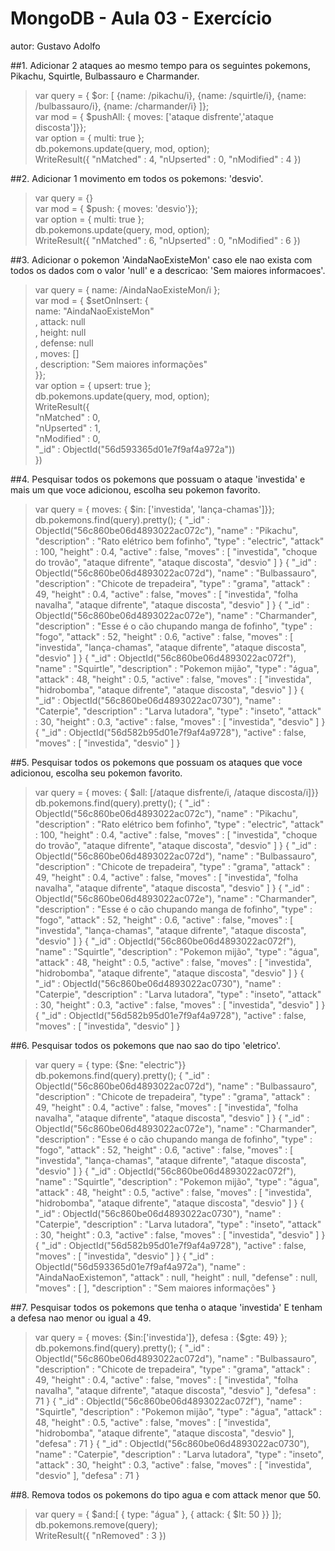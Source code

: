 # MongoDB - Aula 03 - Exercício
autor: Gustavo Adolfo

##1. Adicionar 2 ataques ao mesmo tempo para os seguintes pokemons, Pikachu, Squirtle, Bulbassauro e Charmander.

> var query = { $or: [ {name: /pikachu/i}, {name: /squirtle/i}, {name: /bulbassauro/i}, {name: /charmander/i} ]};  
> var mod = { $pushAll: { moves: ['ataque disfrente','ataque discosta']}};  
> var option = { multi: true };  
> db.pokemons.update(query, mod, option);  
WriteResult({ "nMatched" : 4, "nUpserted" : 0, "nModified" : 4 })  

##2. Adicionar 1 movimento em todos os pokemons: 'desvio'.

> var query = {}  
> var mod = { $push: { moves: 'desvio'}};  
> var option = { multi: true };  
> db.pokemons.update(query, mod, option);  
WriteResult({ "nMatched" : 6, "nUpserted" : 0, "nModified" : 6 })  

##3. Adicionar o pokemon 'AindaNaoExisteMon' caso ele nao exista com todos os dados com o valor 'null' e a descricao: 'Sem maiores informacoes'.

> var query = { name: /AindaNaoExisteMon/i };  
> var mod = { $setOnInsert: {  
    name: "AindaNaoExisteMon"  
  , attack: null  
  , height: null  
  , defense: null  
  , moves: []  
  , description: "Sem maiores informações"  
}};    
> var option = { upsert: true };  
> db.pokemons.update(query, mod, option);  
WriteResult({  
    "nMatched" : 0,  
    "nUpserted" : 1,  
    "nModified" : 0,  
    "_id" : ObjectId("56d593365d01e7f9af4a972a"))  
})

##4. Pesquisar todos os pokemons que possuam o ataque 'investida' e mais um que voce adicionou, escolha seu pokemon favorito.

> var query = { moves: { $in: ['investida', 'lança-chamas']}};  
> db.pokemons.find(query).pretty();
{
        "_id" : ObjectId("56c860be06d4893022ac072c"),
        "name" : "Pikachu",
        "description" : "Rato elétrico bem fofinho",
        "type" : "electric",
        "attack" : 100,
        "height" : 0.4,
        "active" : false,
        "moves" : [
                "investida",
                "choque do trovão",
                "ataque difrente",
                "ataque discosta",
                "desvio"
        ]
}
{
        "_id" : ObjectId("56c860be06d4893022ac072d"),
        "name" : "Bulbassauro",
        "description" : "Chicote de trepadeira",
        "type" : "grama",
        "attack" : 49,
        "height" : 0.4,
        "active" : false,
        "moves" : [
                "investida",
                "folha navalha",
                "ataque difrente",
                "ataque discosta",
                "desvio"
        ]
}
{
        "_id" : ObjectId("56c860be06d4893022ac072e"),
        "name" : "Charmander",
        "description" : "Esse é o cão chupando manga de fofinho",
        "type" : "fogo",
        "attack" : 52,
        "height" : 0.6,
        "active" : false,
        "moves" : [
                "investida",
                "lança-chamas",
                "ataque difrente",
                "ataque discosta",
                "desvio"
        ]
}
{
        "_id" : ObjectId("56c860be06d4893022ac072f"),
        "name" : "Squirtle",
        "description" : "Pokemon mijão",
        "type" : "água",
        "attack" : 48,
        "height" : 0.5,
        "active" : false,
        "moves" : [
                "investida",
                "hidrobomba",
                "ataque difrente",
                "ataque discosta",
                "desvio"
        ]
}
{
        "_id" : ObjectId("56c860be06d4893022ac0730"),
        "name" : "Caterpie",
        "description" : "Larva lutadora",
        "type" : "inseto",
        "attack" : 30,
        "height" : 0.3,
        "active" : false,
        "moves" : [
                "investida",
                "desvio"
        ]
}
{
        "_id" : ObjectId("56d582b95d01e7f9af4a9728"),
        "active" : false,
        "moves" : [
                "investida",
                "desvio"
        ]
}

##5. Pesquisar todos os pokemons que possuam os ataques que voce adicionou, escolha seu pokemon favorito.

> var query = { moves: { $all: [/ataque disfrente/i, /ataque discosta/i]}}
> db.pokemons.find(query).pretty();
{
        "_id" : ObjectId("56c860be06d4893022ac072c"),
        "name" : "Pikachu",
        "description" : "Rato elétrico bem fofinho",
        "type" : "electric",
        "attack" : 100,
        "height" : 0.4,
        "active" : false,
        "moves" : [
                "investida",
                "choque do trovão",
                "ataque difrente",
                "ataque discosta",
                "desvio"
        ]
}
{
        "_id" : ObjectId("56c860be06d4893022ac072d"),
        "name" : "Bulbassauro",
        "description" : "Chicote de trepadeira",
        "type" : "grama",
        "attack" : 49,
        "height" : 0.4,
        "active" : false,
        "moves" : [
                "investida",
                "folha navalha",
                "ataque difrente",
                "ataque discosta",
                "desvio"
        ]
}
{
        "_id" : ObjectId("56c860be06d4893022ac072e"),
        "name" : "Charmander",
        "description" : "Esse é o cão chupando manga de fofinho",
        "type" : "fogo",
        "attack" : 52,
        "height" : 0.6,
        "active" : false,
        "moves" : [
                "investida",
                "lança-chamas",
                "ataque difrente",
                "ataque discosta",
                "desvio"
        ]
}
{
        "_id" : ObjectId("56c860be06d4893022ac072f"),
        "name" : "Squirtle",
        "description" : "Pokemon mijão",
        "type" : "água",
        "attack" : 48,
        "height" : 0.5,
        "active" : false,
        "moves" : [
                "investida",
                "hidrobomba",
                "ataque difrente",
                "ataque discosta",
                "desvio"
        ]
}
{
        "_id" : ObjectId("56c860be06d4893022ac0730"),
        "name" : "Caterpie",
        "description" : "Larva lutadora",
        "type" : "inseto",
        "attack" : 30,
        "height" : 0.3,
        "active" : false,
        "moves" : [
                "investida",
                "desvio"
        ]
}
{
        "_id" : ObjectId("56d582b95d01e7f9af4a9728"),
        "active" : false,
        "moves" : [
                "investida",
                "desvio"
        ]
}

##6. Pesquisar todos os pokemons que nao sao do tipo 'eletrico'.

> var query = { type: {$ne: "electric"}}  
> db.pokemons.find(query).pretty();
{
        "_id" : ObjectId("56c860be06d4893022ac072d"),
        "name" : "Bulbassauro",
        "description" : "Chicote de trepadeira",
        "type" : "grama",
        "attack" : 49,
        "height" : 0.4,
        "active" : false,
        "moves" : [
                "investida",
                "folha navalha",
                "ataque difrente",
                "ataque discosta",
                "desvio"
        ]
}
{
        "_id" : ObjectId("56c860be06d4893022ac072e"),
        "name" : "Charmander",
        "description" : "Esse é o cão chupando manga de fofinho",
        "type" : "fogo",
        "attack" : 52,
        "height" : 0.6,
        "active" : false,
        "moves" : [
                "investida",
                "lança-chamas",
                "ataque difrente",
                "ataque discosta",
                "desvio"
        ]
}
{
        "_id" : ObjectId("56c860be06d4893022ac072f"),
        "name" : "Squirtle",
        "description" : "Pokemon mijão",
        "type" : "água",
        "attack" : 48,
        "height" : 0.5,
        "active" : false,
        "moves" : [
                "investida",
                "hidrobomba",
                "ataque difrente",
                "ataque discosta",
                "desvio"
        ]
}
{
        "_id" : ObjectId("56c860be06d4893022ac0730"),
        "name" : "Caterpie",
        "description" : "Larva lutadora",
        "type" : "inseto",
        "attack" : 30,
        "height" : 0.3,
        "active" : false,
        "moves" : [
                "investida",
                "desvio"
        ]
}
{
        "_id" : ObjectId("56d582b95d01e7f9af4a9728"),
        "active" : false,
        "moves" : [
                "investida",
                "desvio"
        ]
}
{
        "_id" : ObjectId("56d593365d01e7f9af4a972a"),
        "name" : "AindaNaoExistemon",
        "attack" : null,
        "height" : null,
        "defense" : null,
        "moves" : [ ],
        "description" : "Sem maiores informações"
}

##7. Pesquisar todos os pokemons que tenha o ataque 'investida' E tenham a defesa nao menor ou igual a  49.

> var query = { moves: {$in:['investida']}, defesa : {$gte: 49} };
> db.pokemons.find(query).pretty();
{
        "_id" : ObjectId("56c860be06d4893022ac072d"),
        "name" : "Bulbassauro",
        "description" : "Chicote de trepadeira",
        "type" : "grama",
        "attack" : 49,
        "height" : 0.4,
        "active" : false,
        "moves" : [
                "investida",
                "folha navalha",
                "ataque difrente",
                "ataque discosta",
                "desvio"
        ],
        "defesa" : 71
}
{
        "_id" : ObjectId("56c860be06d4893022ac072f"),
        "name" : "Squirtle",
        "description" : "Pokemon mijão",
        "type" : "água",
        "attack" : 48,
        "height" : 0.5,
        "active" : false,
        "moves" : [
                "investida",
                "hidrobomba",
                "ataque difrente",
                "ataque discosta",
                "desvio"
        ],
        "defesa" : 71
}
{
        "_id" : ObjectId("56c860be06d4893022ac0730"),
        "name" : "Caterpie",
        "description" : "Larva lutadora",
        "type" : "inseto",
        "attack" : 30,
        "height" : 0.3,
        "active" : false,
        "moves" : [
                "investida",
                "desvio"
        ],
        "defesa" : 71
}

##8. Remova todos os pokemons do tipo agua e com attack menor que 50.

> var query = { $and:[ { type: "água" }, { attack: { $lt: 50 }} ]};  
> db.pokemons.remove(query);  
WriteResult({ "nRemoved" : 3 })  